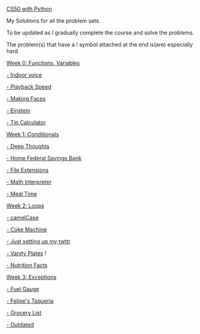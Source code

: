 [CS50 with Python](https://cs50.harvard.edu/python/)

My Solutions for all the problem sets.

To be updated as I gradually complete the course and solve the problems.

The problem(s) that have a ! symbol attached at the end is(are) especially hard


[Week 0: Functions, Variables
](https://github.com/phunhm9798-collab/CS50-with-Python/tree/dcc90d6a5ba19964862f9dc07dfbc36f6776c4ac/Week%200)

[- Indoor voice](https://github.com/phunhm9798-collab/CS50-with-Python/blob/dcc90d6a5ba19964862f9dc07dfbc36f6776c4ac/Week%200/indoor.py)

[- Playback Speed](https://github.com/phunhm9798-collab/CS50-with-Python/blob/dcc90d6a5ba19964862f9dc07dfbc36f6776c4ac/Week%200/playback.py)

[- Making Faces](https://github.com/phunhm9798-collab/CS50-with-Python/blob/dcc90d6a5ba19964862f9dc07dfbc36f6776c4ac/Week%200/faces.py)

[- Einstein](https://github.com/phunhm9798-collab/CS50-with-Python/blob/dcc90d6a5ba19964862f9dc07dfbc36f6776c4ac/Week%200/eistein.py)

[- Tip Calculator](https://github.com/phunhm9798-collab/CS50-with-Python/blob/dcc90d6a5ba19964862f9dc07dfbc36f6776c4ac/Week%200/tip.py)

[Week 1: Conditionals](https://github.com/phunhm9798-collab/CS50-with-Python/tree/dcc90d6a5ba19964862f9dc07dfbc36f6776c4ac/Week%201)

[- Deep Thoughts](https://github.com/phunhm9798-collab/CS50-with-Python/blob/dcc90d6a5ba19964862f9dc07dfbc36f6776c4ac/Week%201/deep.py)

[- Home Federal Savings Bank](https://github.com/phunhm9798-collab/CS50-with-Python/blob/dcc90d6a5ba19964862f9dc07dfbc36f6776c4ac/Week%201/bank.py)

[- File Extensions](https://github.com/phunhm9798-collab/CS50-with-Python/blob/dcc90d6a5ba19964862f9dc07dfbc36f6776c4ac/Week%201/extensions.py)

[- Math Interpreter](https://github.com/phunhm9798-collab/CS50-with-Python/blob/dcc90d6a5ba19964862f9dc07dfbc36f6776c4ac/Week%201/interpreter.py)

[- Meal Time](https://github.com/phunhm9798-collab/CS50-with-Python/blob/dcc90d6a5ba19964862f9dc07dfbc36f6776c4ac/Week%201/meal.py)

[Week 2: Loops](https://github.com/phunhm9798-collab/CS50-with-Python/tree/6e02861e3f868f115d0556c7f76af192494270f8/Week%202)

[- camelCase](https://github.com/phunhm9798-collab/CS50-with-Python/blob/8c39899edcaaedee7bfd03fa4e0d51dcb8fd8e1f/Week%202/camel.py)

[- Coke Machine](https://github.com/phunhm9798-collab/CS50-with-Python/blob/6e02861e3f868f115d0556c7f76af192494270f8/Week%202/coke.py)

[- Just setting up my twttr](https://github.com/phunhm9798-collab/CS50-with-Python/blob/6e02861e3f868f115d0556c7f76af192494270f8/Week%202/twttr.py)

[- Vanity Plates](https://github.com/phunhm9798-collab/CS50-with-Python/blob/6e02861e3f868f115d0556c7f76af192494270f8/Week%202/plates.py) !

[- Nutrition Facts](https://github.com/phunhm9798-collab/CS50-with-Python/blob/6e02861e3f868f115d0556c7f76af192494270f8/Week%202/nutrition.py)

[Week 3: Exceptions]([(https://github.com/phunhm9798-collab/CS50-with-Python/tree/f74ee16b39493a9ab31a33090050eed6b6bf2b7d/Week%203)])

[- Fuel Gauge]([(https://github.com/phunhm9798-collab/CS50-with-Python/blob/f74ee16b39493a9ab31a33090050eed6b6bf2b7d/Week%203/fuel.py)])

[- Felipe's Taqueria]([https://github.com/phunhm9798-collab/CS50-with-Python/blob/f74ee16b39493a9ab31a33090050eed6b6bf2b7d/Week%203/taqueria.py])

[- Grocery List]([(https://github.com/phunhm9798-collab/CS50-with-Python/blob/f74ee16b39493a9ab31a33090050eed6b6bf2b7d/Week%203/grocery.py)])

[- Outdated]([https://github.com/phunhm9798-collab/CS50-with-Python/blob/f74ee16b39493a9ab31a33090050eed6b6bf2b7d/Week%203/outdated.py])

